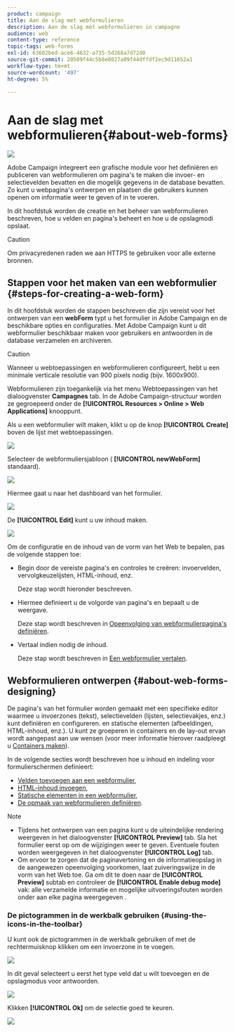 ```yaml
---
product: campaign
title: Aan de slag met webformulieren
description: Aan de slag met webformulieren in campagne
audience: web
content-type: reference
topic-tags: web-forms
exl-id: 63602bed-ace6-4632-a735-5d268a7d72d0
source-git-commit: 20509f44c5b8e0827a09f44dffdf2ec9d11652a1
workflow-type: tm+mt
source-wordcount: '497'
ht-degree: 5%

---
```


# Aan de slag met webformulieren{#about-web-forms}

![](../../assets/common.svg)

Adobe Campaign integreert een grafische module voor het definiëren en publiceren van webformulieren om pagina&#39;s te maken die invoer- en selectievelden bevatten en die mogelijk gegevens in de database bevatten. Zo kunt u webpagina&#39;s ontwerpen en plaatsen die gebruikers kunnen openen om informatie weer te geven of in te voeren.

In dit hoofdstuk worden de creatie en het beheer van webformulieren beschreven, hoe u velden en pagina&#39;s beheert en hoe u de opslagmodi opslaat.

>[!CAUTION]
>
>Om privacyredenen raden we aan HTTPS te gebruiken voor alle externe bronnen.

## Stappen voor het maken van een webformulier {#steps-for-creating-a-web-form}

In dit hoofdstuk worden de stappen beschreven die zijn vereist voor het ontwerpen van een **webForm** typt u het formulier in Adobe Campaign en de beschikbare opties en configuraties. Met Adobe Campaign kunt u dit webformulier beschikbaar maken voor gebruikers en antwoorden in de database verzamelen en archiveren.

>[!CAUTION]
>
>Wanneer u webtoepassingen en webformulieren configureert, hebt u een minimale verticale resolutie van 900 pixels nodig (bijv. 1600x900).

Webformulieren zijn toegankelijk via het menu Webtoepassingen van het dialoogvenster **Campagnes** tab. In de Adobe Campaign-structuur worden ze gegroepeerd onder de **[!UICONTROL Resources > Online > Web Applications]** knooppunt.

Als u een webformulier wilt maken, klikt u op de knop **[!UICONTROL Create]** boven de lijst met webtoepassingen.

![](assets/webapp_create_new.png)

Selecteer de webformuliersjabloon ( **[!UICONTROL newWebForm]** standaard).

![](assets/s_ncs_admin_survey_select_template.png)

Hiermee gaat u naar het dashboard van het formulier.

![](assets/webapp_empty_dashboard.png)

De **[!UICONTROL Edit]** kunt u uw inhoud maken.

![](assets/webapp_edit_tab.png)

Om de configuratie en de inhoud van de vorm van het Web te bepalen, pas de volgende stappen toe:

* Begin door de vereiste pagina&#39;s en controles te creëren: invoervelden, vervolgkeuzelijsten, HTML-inhoud, enz.

   Deze stap wordt hieronder beschreven.

* Hiermee definieert u de volgorde van pagina&#39;s en bepaalt u de weergave.

   Deze stap wordt beschreven in [Opeenvolging van webformulierpagina&#39;s definiëren](defining-web-forms-page-sequencing.md).

* Vertaal indien nodig de inhoud.

   Deze stap wordt beschreven in [Een webformulier vertalen](translating-a-web-form.md).

## Webformulieren ontwerpen {#about-web-forms-designing}

De pagina&#39;s van het formulier worden gemaakt met een specifieke editor waarmee u invoerzones (tekst), selectievelden (lijsten, selectievakjes, enz.) kunt definiëren en configureren. en statische elementen (afbeeldingen, HTML-inhoud, enz.). U kunt ze groeperen in containers en de lay-out ervan wordt aangepast aan uw wensen (voor meer informatie hierover raadpleegt u [Containers maken](defining-web-forms-layout.md#creating-containers)).

In de volgende secties wordt beschreven hoe u inhoud en indeling voor formulierschermen definieert:

* [Velden toevoegen aan een webformulier](adding-fields-to-a-web-form.md),
* [HTML-inhoud invoegen](static-elements-in-a-web-form.md#inserting-html-content),
* [Statische elementen in een webformulier](static-elements-in-a-web-form.md),
* [De opmaak van webformulieren definiëren](defining-web-forms-layout.md).

>[!NOTE]
>
>* Tijdens het ontwerpen van een pagina kunt u de uiteindelijke rendering weergeven in het dialoogvenster **[!UICONTROL Preview]** tab. Sla het formulier eerst op om de wijzigingen weer te geven. Eventuele fouten worden weergegeven in het dialoogvenster **[!UICONTROL Log]** tab.
>* Om ervoor te zorgen dat de paginavertoning en de informatieopslag in de aangewezen opeenvolging voorkomen, laat zuiveringswijze in de vorm van het Web toe. Ga om dit te doen naar de **[!UICONTROL Preview]** subtab en controleer de **[!UICONTROL Enable debug mode]** vak: alle verzamelde informatie en mogelijke uitvoeringsfouten worden onder aan elke pagina weergegeven .

>


### De pictogrammen in de werkbalk gebruiken {#using-the-icons-in-the-toolbar}

U kunt ook de pictogrammen in de werkbalk gebruiken of met de rechtermuisknop klikken om een invoerzone in te voegen.

![](assets/s_ncs_admin_webform_add_selection.png)

In dit geval selecteert u eerst het type veld dat u wilt toevoegen en de opslagmodus voor antwoorden.

![](assets/s_ncs_admin_webform_select_storage.png)

Klikken **[!UICONTROL Ok]** om de selectie goed te keuren.

![](assets/s_ncs_admin_webform_confirm_storage.png)
